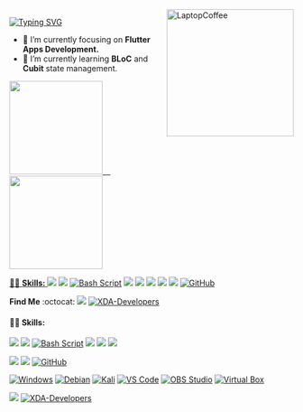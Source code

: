 
<!-- Side Image -->
<a href="https://git.io/metaspook" target="_blank" rel="noopener noreferrer">
  <img src="https://raw.githubusercontent.com/MicaelliMedeiros/micaellimedeiros/master/image/computer-illustration.png" width="225px" align="right" alt="LaptopCoffee"></a>
  

<!-- Paragraph and bullets -->
<p align="left">

[![Typing SVG](https://readme-typing-svg.herokuapp.com?size=15&duration=3000&color=00FFFF&multiline=true&width=600&height=123&lines=Hi%2C+I'm+Metaspook.;A+Programmer%2C+Ethical+Hacker%2C+and+Intellimalist.;Being+a+tech+enthusiast+since+childhood+my+objectives+are+future-proof+;concepts%2C+self-learning%2Fdeveloping+skills+and+organized+working+mindset.;I've+worked+in+IT+sectors%2C+paticipated+in+cyberwar+and+geeky+stuffs.;Programming++and+Hacking+are+like+my+right+and+left+arms+%F0%9F%A4%9D.;+)](https://git.io/typing-svg)
<!--   I'm Metaspook, a Programmer, Ethical Hacker, and Intellimalist. Being a tech enthusiast since childhood my objectives are future-proof concepts, self-learning/developing skills and organized working mindset. I've worked in IT sectors, paticipated in cyberwar and geeky stuffs. <strong>Programming</strong> and <strong>Hacking</strong> are like my right and left arms 🤝.<br> -->
  - 🔭 I’m currently focusing on <strong>Flutter Apps Development.</strong>
  - 🌱 I’m currently learning <strong>BLoC</strong> and <strong>Cubit</strong> state management.
<!--   - 📫 How to reach me: metaspook@gmail.com | https://t.me/metaspook -->
<!--   - 🌐 **Website:** [https://metaspook.github.io](https://metaspook.github.io) -->
  
</p>

<!-- Stats and bullets -->
<a href="https://git.io/metaspook" target="_blank" rel="noopener noreferrer">
  <img height="165em" src="https://github-readme-stats.vercel.app/api?username=metaspook&count_private=true&theme=radical&show_icons=true&include_all_commits=false&hide_rank=false"/>&emsp;
  <img height="165em" src="https://github-readme-stats.vercel.app/api/top-langs/?username=metaspook&layout=compact&langs_count=7&theme=radical"/>
  
 🧑‍💻 **Skills:**
[![](https://img.shields.io/badge/%E2%80%8D-Dart-%230175C2?style=flat-square&logo=dart)](https://dart.dev/)
[![](https://img.shields.io/badge/%E2%80%8D-Flutter-%2302569B?style=flat-square&logo=flutter)](https://flutter.dev/)
[![Bash Script](https://img.shields.io/badge/%E2%80%8D-Bash_Script-4EAA25?style=flat-square&logo=gnu-bash)](https://en.wikipedia.org/wiki/Bash_(Unix_shell)/)
[![](https://img.shields.io/badge/%E2%80%8D-JavaScript-f7e200?style=flat-square&logo=javascript)](https://www.ecma-international.org/)
[![](https://img.shields.io/badge/%E2%80%8D-HTML5-E34F26?style=flat-square&logo=html5)](https://html.spec.whatwg.org/)
[![](https://img.shields.io/badge/%E2%80%8D-CSS3-1572B6?style=flat-square&logo=css3)](https://www.w3.org/Style/CSS/)
[![](https://img.shields.io/badge/%E2%80%8D-Git-E44C30?style=flat-square&logo=git)](https://git-scm.com/)
[![](https://img.shields.io/badge/%E2%80%8D-Firebase-%23039BE5?style=flat-square&logo=firebase)](https://firebase.google.com/)
[![GitHub](https://img.shields.io/badge/%E2%80%8D-GitHub-white?style=flat-square&logo=github)](https://firebase.google.com/)
  
 **Find Me** :octocat: 
  ![](https://komarev.com/ghpvc/?style=flat&label=Views&username=metaspook)
[![XDA-Developers](https://img.shields.io/badge/%E2%80%8D-XDA_Recognized_Developer-%23AC6E2F.svg?&logo=XDA-Developers)](https://forum.xda-developers.com/m/metaspook.6029298/#recent-content)
</a>

#### 🧑‍💻 **Skills:**
[![](https://img.shields.io/badge/%E2%80%8D-Dart-%230175C2?style=flat-square&logo=dart)](https://dart.dev/)
[![](https://img.shields.io/badge/%E2%80%8D-Flutter-%2302569B?style=flat-square&logo=flutter)](https://flutter.dev/)
[![Bash Script](https://img.shields.io/badge/%E2%80%8D-Bash_Script-4EAA25?style=flat-square&logo=gnu-bash)](https://en.wikipedia.org/wiki/Bash_(Unix_shell)/)
[![](https://img.shields.io/badge/%E2%80%8D-JavaScript-f7e200?style=flat-square&logo=javascript)](https://www.ecma-international.org/)
[![](https://img.shields.io/badge/%E2%80%8D-HTML5-E34F26?style=flat-square&logo=html5)](https://html.spec.whatwg.org/)
[![](https://img.shields.io/badge/%E2%80%8D-CSS3-1572B6?style=flat-square&logo=css3)](https://www.w3.org/Style/CSS/)

[![](https://img.shields.io/badge/%E2%80%8D-Git-E44C30?style=flat-square&logo=git)](https://git-scm.com/)
[![](https://img.shields.io/badge/%E2%80%8D-Firebase-%23039BE5?style=flat-square&logo=firebase)](https://firebase.google.com/)
[![GitHub](https://img.shields.io/badge/%E2%80%8D-GitHub-white?style=flat-square&logo=github)](https://firebase.google.com/)


<!-- 🛠️ **Platform & Tools:** -->
<!-- %E2%80%8D represents Zero Width Joiner Character -->
[![Windows](https://img.shields.io/badge/%E2%80%8D-Windows_11-0078D6?style=flat-square&logo=windows&logoColor=ffffff)](https://www.microsoft.com/windows/get-windows-10)
[![Debian](https://img.shields.io/badge/%E2%80%8D-Debian-D70A53?style=flat-square&logo=debian)](https://www.debian.org/)
[![Kali](https://img.shields.io/badge/%E2%80%8D-Kali_Linux-557C94?style=flat-square&logo=kali-linux&logoColor=white)](https://www.kali.org/)
[![VS Code](https://img.shields.io/badge/%E2%80%8D-VS_Code-0078d7?style=flat-square&logo=visual-studio-code)](https://code.visualstudio.com/)
[![OBS Studio](https://img.shields.io/badge/%E2%80%8D-OBS_Studio-yellowgreen?logo=obs-studio)](https://obsproject.com/)
[![Virtual Box](https://img.shields.io/badge/%E2%80%8D-Virtual_Box-4479a1?style=flat-square&logo=virtualbox)](https://code.visualstudio.com/)


<!-- 🧑‍🚀 **Find Me:** -->
![](https://komarev.com/ghpvc/?style=flat&label=Views&username=metaspook)
[![XDA-Developers](https://img.shields.io/badge/%E2%80%8D-XDA_Recognized_Developer-%23AC6E2F.svg?&logo=XDA-Developers)](https://forum.xda-developers.com/m/metaspook.6029298/#recent-content)


<!-- <img height="50" width="288" src="https://raw.githubusercontent.com/github/explore/main/topics/dart/da‍rt.png">
<img height="50" width="288" src="https://raw.githubusercontent.com/github/explore/gh-pages/topics/dart/dart.png">
<img height="50" width="288" src="https://raw.githubusercontent.com/github/explore/80688e429a7d4ef2fca1e82350fe8e3517d3494d/topics/dart/dart.png"> -->

<!-- Default Placeholders
### Hi there 👋
**metaspook/metaspook** is a ✨ _special_ ✨ repository because its `README.md` (this file) appears on your GitHub profile.

Here are some ideas to get you started:

- 🔭 I’m currently working on ...
- 🌱 I’m currently learning ...
- 👯 I’m looking to collaborate on ...
- 🤔 I’m looking for help with ...
- 💬 Ask me about ...
- 📫 How to reach me: ...
- 😄 Pronouns: ...
- ⚡ Fun fact: ...
-->
